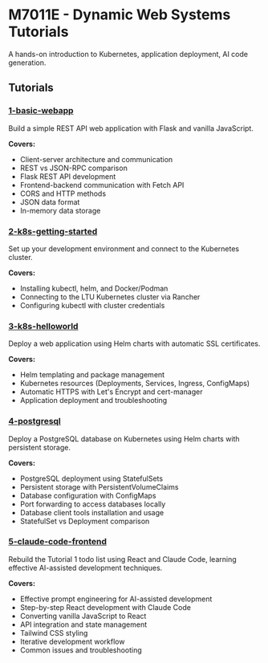 # M7011E - Dynamic Web Systems Tutorials

A hands-on introduction to Kubernetes, application deployment, AI code generation.

## Tutorials
### [1-basic-webapp](./1-basic-webapp/)
Build a simple REST API web application with Flask and vanilla JavaScript.

**Covers:**
- Client-server architecture and communication
- REST vs JSON-RPC comparison
- Flask REST API development
- Frontend-backend communication with Fetch API
- CORS and HTTP methods
- JSON data format
- In-memory data storage

### [2-k8s-getting-started](./2-k8s-getting-started/)
Set up your development environment and connect to the Kubernetes cluster.

**Covers:**
- Installing kubectl, helm, and Docker/Podman
- Connecting to the LTU Kubernetes cluster via Rancher
- Configuring kubectl with cluster credentials

### [3-k8s-helloworld](./3-k8s-helloworld/)
Deploy a web application using Helm charts with automatic SSL certificates.

**Covers:**
- Helm templating and package management
- Kubernetes resources (Deployments, Services, Ingress, ConfigMaps)
- Automatic HTTPS with Let's Encrypt and cert-manager
- Application deployment and troubleshooting

### [4-postgresql](./4-postgresql/)
Deploy a PostgreSQL database on Kubernetes using Helm charts with persistent storage.

**Covers:**
- PostgreSQL deployment using StatefulSets
- Persistent storage with PersistentVolumeClaims
- Database configuration with ConfigMaps
- Port forwarding to access databases locally
- Database client tools installation and usage
- StatefulSet vs Deployment comparison

### [5-claude-code-frontend](./5-claude-code-frontend/)
Rebuild the Tutorial 1 todo list using React and Claude Code, learning effective AI-assisted development techniques.

**Covers:**
- Effective prompt engineering for AI-assisted development
- Step-by-step React development with Claude Code
- Converting vanilla JavaScript to React
- API integration and state management
- Tailwind CSS styling
- Iterative development workflow
- Common issues and troubleshooting
